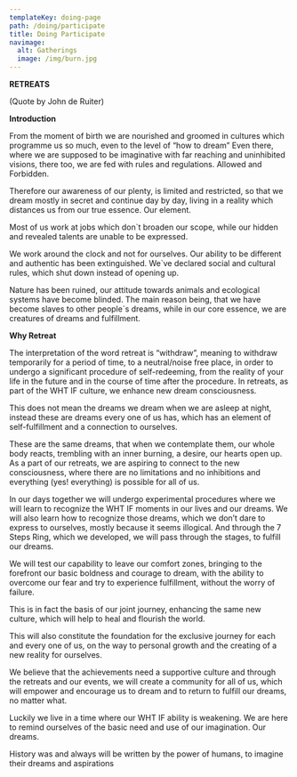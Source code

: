 ```yaml
---
templateKey: doing-page
path: /doing/participate
title: Doing Participate
navimage:
  alt: Gatherings
  image: /img/burn.jpg
---
```

**RETREATS**

(Quote by John de Ruiter)



**Introduction**

From the moment of birth we are nourished and groomed in cultures which programme us so much, even to the level of “how to dream” Even there, where we are supposed to be imaginative with far reaching and uninhibited visions, there too, we are fed with rules and regulations. Allowed and Forbidden.

Therefore our awareness of our plenty, is limited and restricted, so that we dream mostly in secret and continue day by day, living in a reality which distances us from our true essence. Our element.

Most of us work at jobs which don`t broaden our scope, while our hidden and revealed talents are unable to be expressed.

We work around the clock and not for ourselves. Our ability to be different and authentic has been extinguished. We`ve declared social and cultural rules, which shut down instead of opening up.

Nature has been ruined, our attitude towards animals and ecological systems have become blinded. The main reason being, that we have become slaves to other people`s dreams, while in our core essence, we are creatures of dreams and fulfillment.

**Why Retreat**

The interpretation of the word retreat is “withdraw”, meaning to withdraw temporarily for a period of time, to a neutral/noise free place, in order to undergo a significant procedure of self-redeeming, from the reality of your life in the future and in the course of time after the procedure. In retreats, as part of the WHT IF culture, we enhance new dream consciousness.

This does not mean the dreams we dream when we are asleep at night, instead these are dreams every one of us has, which has an element of self-fulfillment and a connection to ourselves.

These are the same dreams, that when we contemplate them, our whole body reacts, trembling with an inner burning, a desire, our hearts open up. As a part of our retreats, we are aspiring to connect to the new consciousness, where there are no limitations and no inhibitions and everything (yes! everything) is possible for all of us.

In our days together we will undergo experimental procedures where we will learn to recognize the WHT IF moments in our lives and our dreams. We will also learn how to recognize those dreams, which we don’t dare to express to ourselves, mostly because it seems illogical. And through the 7 Steps Ring, which we developed, we will pass through the stages, to fulfill our dreams.

We will test our capability to leave our comfort zones, bringing to the forefront our basic boldness and courage to dream, with the ability to overcome our fear and try to experience fulfillment, without the worry of failure.

This is in fact the basis of our joint journey, enhancing the same new culture, which will help to heal and flourish the world.

This will also constitute the foundation for the exclusive journey for each and every one of us, on the way to personal growth and the creating of a new reality for ourselves.

We believe that the achievements need a supportive culture and through the retreats and our events, we will create a community for all of us, which will empower and encourage us to dream and to return to fulfill our dreams, no matter what.

Luckily we live in a time where our WHT IF ability is weakening. We are here to remind ourselves of the basic need and use of our imagination. Our dreams.

History was and always will be written by the power of humans, to imagine their dreams and aspirations